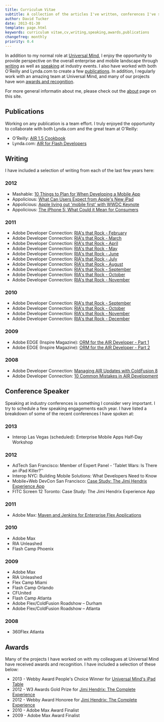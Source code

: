 ```yaml
---
title: Curriculum Vitae
subtitle: A collection of the articles I've written, conferences I've spoken at, the publications I've authored in recent years, and the awards I've received for my work
author: David Tucker
date: 2013-01-30
template: page.html
keywords: curriculum vitae,cv,writing,speaking,awards,publications
changefreq: monthly
priority: 0.4
---
```


In addition to my normal role at <a href="http://www.universalmind.com/" target="_blank">Universal Mind</a>, I enjoy the opportunity to provide perspective on the overall enterprise and mobile landscape through [writing](#writing) as well as [speaking](#speaking) at industry events.  I also have worked with both O'Reilly and Lynda.com to create a few [publications](#publications).  In addition, I regularly work with an amazing team at Universal Mind, and many of our projects have won [awards and recognition](#awards).

For more general informatin about me, please check out the [about](/about/) page on this site.

<a name="publications"></a>
## Publications

Working on any publication is a team effort.  I truly enjoyed the opportunity to collaborate with both Lynda.com and the great team at O'Reilly:

* O'Reilly: <a href="http://shop.oreilly.com/product/9780596522513.do" target="_blank">AIR 1.5 Cookbook</a>
* Lynda.com: <a href="http://www.lynda.com/AIR-tutorials/for-flash-developers/535-2.html" target="_blank">AIR for Flash Developers</a>

<a name="writing"></a>
## Writing

I have included a selection of writing from each of the last few years here:

### 2012

* <span class="name">Mashable</span>: <a href="http://mashable.com/2012/02/24/mobile-app-planning/" target="_blank">10 Things to Plan for When Developing a Mobile App</a>
* <span class="name">Appolicious</span>:  <a href="http://www.appolicious.com/tech/articles/11236-what-can-users-expect-from-apple-s-new-ipad" target="_blank">What Can Users Expect from Apple's New iPad</a>
* <span class="name">Appolicious</span>:  <a href="http://www.appolicious.com/tech/articles/12233-apple-living-out-mobile-first-with-wwdc-keynote" target="_blank">Apple living out 'mobile first' with WWDC Keynote</a>
* <span class="name">Appolicious</span>:  <a href="http://www.appolicious.com/tech/articles/12711-the-iphone-5-what-could-it-mean-for-consumers" target="_blank">The iPhone 5: What Could it Mean for Consumers</a>

### 2011

* Adobe Developer Connection: <a href="http://www.adobe.com/devnet/ria/newsletter/2011-02-rias.html" target="_blank">RIA's that Rock - February</a>
* Adobe Developer Connection: <a href="hhttp://www.adobe.com/devnet/ria/newsletter/2011-03-rias.html" target="_blank">RIA's that Rock - March</a>
* Adobe Developer Connection: <a href="hhttp://www.adobe.com/devnet/ria/newsletter/2011-04-rias.html" target="_blank">RIA's that Rock - April</a>
* Adobe Developer Connection: <a href="hhttp://www.adobe.com/devnet/ria/newsletter/2011-05-rias.html" target="_blank">RIA's that Rock - May</a>
* Adobe Developer Connection: <a href="hhttp://www.adobe.com/devnet/ria/newsletter/2011-06-rias.html" target="_blank">RIA's that Rock - June</a>
* Adobe Developer Connection: <a href="hhttp://www.adobe.com/devnet/ria/newsletter/2011-07-rias.html" target="_blank">RIA's that Rock - July</a>
* Adobe Developer Connection: <a href="hhttp://www.adobe.com/devnet/ria/newsletter/2011-08-rias.html" target="_blank">RIA's that Rock - August</a>
* Adobe Developer Connection: <a href="hhttp://www.adobe.com/devnet/ria/newsletter/2011-09-rias.html" target="_blank">RIA's that Rock - September</a>
* Adobe Developer Connection: <a href="hhttp://www.adobe.com/devnet/ria/newsletter/2011-10-rias.html" target="_blank">RIA's that Rock - October</a>
* Adobe Developer Connection: <a href="hhttp://www.adobe.com/devnet/ria/newsletter/2011-11-rias.html" target="_blank">RIA's that Rock - November</a>

### 2010

* Adobe Developer Connection: <a href="http://www.adobe.com/devnet/ria/newsletter/2010-09_rias.html" target="_blank">RIA's that Rock - September</a>
* Adobe Developer Connection: <a href="http://www.adobe.com/devnet/ria/newsletter/2010-10_rias.html" target="_blank">RIA's that Rock - October</a>
* Adobe Developer Connection: <a href="http://www.adobe.com/devnet/ria/newsletter/2010-11_rias.html" target="_blank">RIA's that Rock - November</a>
* Adobe Developer Connection: <a href="http://www.adobe.com/devnet/ria/newsletter/2010-12_rias.html " target="_blank">RIA's that Rock - December</a>

### 2009

* Adobe EDGE (Inspire Magazine): <a href="http://www.adobe.com/inspire-archive/october2009/articles/article7/index.html?trackingid=EXBII" target="_blank">ORM for the AIR Developer - Part 1</a>
* Adobe EDGE (Inspire Magazine): <a href="http://www.adobe.com/inspire-archive/december2009/articles/article7/index.html?trackingid=FBTRWdavid" target="_blank">ORM for the AIR Developer - Part 2</a>

### 2008

* Adobe Developer Connection: <a href="http://www.adobe.com/devnet/coldfusion/articles/managing_air_updates_with_coldfusion.html" target="_blank">Managing AIR Updates with ColdFusion 8</a>
* Adobe Developer Connection: <a href="http://www.adobe.com/devnet/air/articles/10_common_mistakes_air.html" target="_blank">10 Common Mistakes in AIR Development</a>


<a name="speaking"></a>
## Conference Speaker

Speaking at industry conferences is something I consider very important.  I try to schedule a few speaking engagements each year.  I have listed a breakdown of some of the recent conferences I have spoken at:

### 2013

* <span class="name">Interop Las Vegas (scheduled)</span>: Enterprise Mobile Apps Half-Day Workshop

### 2012

* <span class="name">AdTech San Francisco</span>: Member of Expert Panel - 'Tablet Wars: Is There an iPad Killer?''
* <span class="name">Interop NYC: Building Mobile Solutions</span>: What Developers Need to Know
* <span class="name">Mobile+Web DevCon San Francisco</span>: <a href="http://www.youtube.com/watch?v=wgBkLdk5_VI&feature=youtu.be" target="_blank">Case Study: The Jimi Hendrix Experience App</a>
* <span class="name">FITC Screen 12 Toronto</span>: Case Study: The Jimi Hendrix Experience App

### 2011

* <span class="name">Adobe Max</span>: <a href="http://tv.adobe.com/watch/max-2011-develop/maven-and-jenkins-for-enterprise-flex-applications/" target="_blank">Maven and Jenkins for Enterprise Flex Applications</a>

### 2010 

* <span class="name">Adobe Max</span>
* <span class="name">RIA Unleashed</span>
* <span class="name">Flash Camp Phoenix</span>

### 2009

* <span class="name">Adobe Max</span>
* <span class="name">RIA Unleashed</span>
* <span class="name">Flex Camp Miami</span>
* <span class="name">Flash Camp Orlando</span>
* <span class="name">CFUnited</span>
* <span class="name">Flash Camp Atlanta</span>
* <span class="name">Adobe Flex/ColdFusion Roadshow – Durham</span>
* <span class="name">Adobe Flex/ColdFusion Roadshow – Atlanta</span>

### 2008

* <span class="name">360Flex Atlanta</span>

<a name="awards"></a>
## Awards

Many of the projects I have worked on with my colleagues at Universal Mind have received awards and recognition.  I have included a selection of these below:

* 2013 - Webby Award People's Choice Winner for <a href="#">Universal Mind's iPad Table</a>
* 2012 - W3 Awards Gold Prize for <a href="https://itunes.apple.com/us/app/jimi-hendrix-complete-experience/id477975150?mt=8" target="_blank">Jimi Hendrix: The Complete Experience</a>
* 2012 - Webby Award Honoree for <a href="https://itunes.apple.com/us/app/jimi-hendrix-complete-experience/id477975150?mt=8" target="_blank">Jimi Hendrix: The Complete Experience</a>
* 2010 - Adobe Max Award Finalist
* 2009 - Adobe Max Award Finalist
